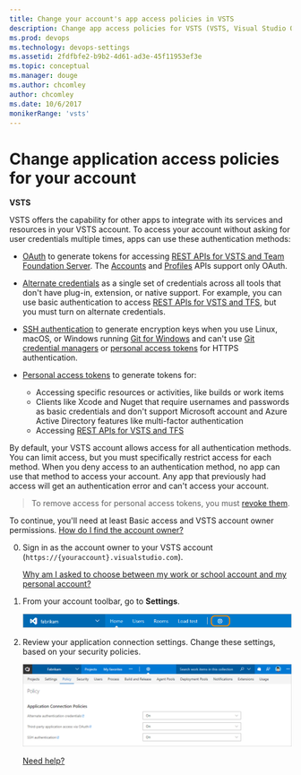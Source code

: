 ```yaml
---
title: Change your account's app access policies in VSTS 
description: Change app access policies for VSTS (VSTS, Visual Studio Online, VSO)
ms.prod: devops
ms.technology: devops-settings
ms.assetid: 2fdfbfe2-b9b2-4d61-ad3e-45f11953ef3e
ms.topic: conceptual
ms.manager: douge
ms.author: chcomley
author: chcomley
ms.date: 10/6/2017
monikerRange: 'vsts'
---
```



# Change application access policies for your account

**VSTS**

VSTS offers the capability for other apps 
to integrate with its services and resources in your VSTS account. 
To access your account without asking for user credentials multiple times, 
apps can use these authentication methods:

*	[OAuth](../integrate/get-started/authentication/oauth.md) 
to generate tokens for accessing [REST APIs for VSTS and Team Foundation Server](../integrate/get-started/rest/basics.md). 
The [Accounts](../integrate/api/shared/accounts.md) 
and [Profiles](../integrate/api/shared/profiles.md) 
APIs support only OAuth.

*	[Alternate credentials](../git/auth-overview.md#alternate-credentials) 
as a single set of credentials across all tools that don't have 
plug-in, extension, or native support. For example, 
you can use basic authentication to access 
[REST APIs for VSTS and TFS](../integrate/get-started/rest/basics.md), 
but you must turn on alternate credentials.

*	[SSH authentication](../git/use-ssh-keys-to-authenticate.md) 
to generate encryption keys when you use Linux, macOS, 
or Windows running [Git for Windows](http://www.git-scm.com/download/win) 
and can't use 
[Git credential managers](../git/set-up-credential-managers.md) 
or [personal access tokens](use-personal-access-tokens-to-authenticate.md) 
for HTTPS authentication.

*	[Personal access tokens](use-personal-access-tokens-to-authenticate.md) 
to generate tokens for: 

	*	Accessing specific resources or activities, like builds or work items
	*	Clients like Xcode and Nuget that require usernames and passwords 
		as basic credentials and don't support Microsoft account 
		and Azure Active Directory features like multi-factor authentication 
	*	Accessing [REST APIs for VSTS and TFS](../integrate/get-started/rest/basics.md)

By default, your VSTS account allows access for all authentication methods. 
You can limit access, but you must specifically restrict access for each method. 
When you deny access to an authentication method, 
no app can use that method to access your account. 
Any app that previously had access will get an 
authentication error and can't access your account.

> To remove access for personal access tokens, 
> you must [revoke them](use-personal-access-tokens-to-authenticate.md).

To continue, you'll need at least Basic access and VSTS account owner permissions. 
[How do I find the account owner?](faq-change-app-access.md#find-owner)

0.  Sign in as the account owner to your VSTS account (```https://{youraccount}.visualstudio.com```).

	[Why am I asked to choose between my work or school account and my personal account?](faq-change-app-access.md#ChooseOrgAcctMSAcct)

0.	From your account toolbar, go to **Settings**.

    ![Choose the gear icon, go to Settings](../_shared/_img/account-settings-new-ui.png)

0.  Review your application connection settings. 
Change these settings, based on your security policies.

    ![Under Application Connections, change each setting as necessary, save your changes](_img/change-account-access-policies/connections.png)

	[Need help?](faq-change-app-access.md#get-support)

